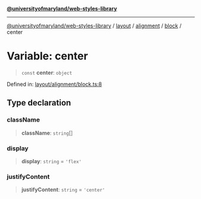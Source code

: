 [**@universityofmaryland/web-styles-library**](../../../../../../README.md)

***

[@universityofmaryland/web-styles-library](../../../../../../README.md) / [layout](../../../../../README.md) / [alignment](../../../README.md) / [block](../README.md) / center

# Variable: center

> `const` **center**: `object`

Defined in: [layout/alignment/block.ts:8](https://github.com/UMD-Digital/design-system/blob/7fa144f196ef5f0ef2b372670136735f5a5c9236/packages/styles/source/layout/alignment/block.ts#L8)

## Type declaration

### className

> **className**: `string`[]

### display

> **display**: `string` = `'flex'`

### justifyContent

> **justifyContent**: `string` = `'center'`
